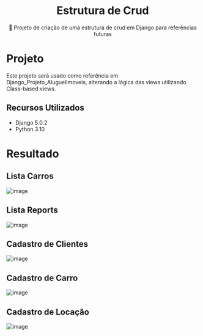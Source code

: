 <H1 align="center">Estrutura de Crud</H1>
<p align="center">🚀 Projeto de criação de uma estrutura de crud em Django para referências futuras</p>

# Projeto

Este projeto será usado como referência em Django_Projeto_AluguelImoveis, alterando a lógica das views utilizando Class-based views.


## Recursos Utilizados

* Django 5.0.2
* Python 3.10



# Resultado

## Lista Carros
![image](https://github.com/lucasmargui/Django_Projeto_AluguelCarros/assets/157809964/a1964c42-1525-4b48-a55c-d68e074e4f59)

## Lista Reports
![image](https://github.com/lucasmargui/Django_Projeto_AluguelCarros/assets/157809964/65e02d52-b36f-46f2-aa22-df27f33784b3)

## Cadastro de Clientes
![image](https://github.com/lucasmargui/Django_Projeto_AluguelCarros/assets/157809964/c724589e-8356-4077-8701-4461383aaf98)


## Cadastro de Carro
![image](https://github.com/lucasmargui/Django_Projeto_AluguelCarros/assets/157809964/a3f7b4fa-a781-41fc-a39a-8d709dbcb2b8)

## Cadastro de Locação
![image](https://github.com/lucasmargui/Django_Projeto_AluguelCarros/assets/157809964/b15908a8-deba-43cd-b2d9-5270f8acb964)







